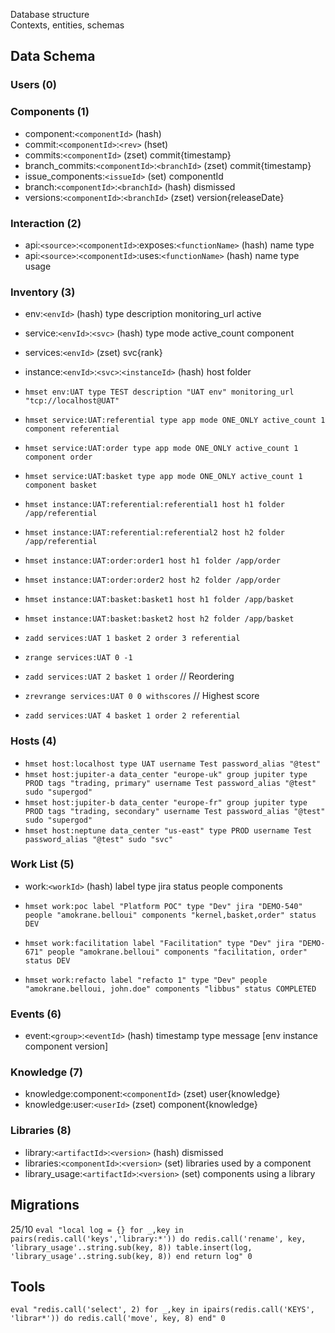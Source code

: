 Database structure    
Contexts, entities, schemas  

## Data Schema

### Users (0)

### Components (1)
- component:`<componentId>` (hash)
- commit:`<componentId>`:`<rev>` (hset)
- commits:`<componentId>` (zset) commit{timestamp}
- branch_commits:`<componentId>`:`<branchId>` (zset) commit{timestamp}
- issue_components:`<issueId>` (set) componentId
- branch:`<componentId>`:`<branchId>` (hash) dismissed
- versions:`<componentId>`:`<branchId>` (zset) version{releaseDate}

### Interaction (2)
- api:`<source>`:`<componentId>`:exposes:`<functionName>` (hash) name type
- api:`<source>`:`<componentId>`:uses:`<functionName>` (hash) name type usage

### Inventory (3)
- env:`<envId>` (hash) type description monitoring_url active
- service:`<envId>`:`<svc>` (hash) type mode active_count component
- services:`<envId>` (zset) svc{rank}
- instance:`<envId>`:`<svc>`:`<instanceId>` (hash) host folder


- `hmset env:UAT type TEST description "UAT env" monitoring_url "tcp://localhost@UAT"`
- `hmset service:UAT:referential type app mode ONE_ONLY active_count 1 component referential`
- `hmset service:UAT:order type app mode ONE_ONLY active_count 1 component order`
- `hmset service:UAT:basket type app mode ONE_ONLY active_count 1 component basket`

- `hmset instance:UAT:referential:referential1 host h1 folder /app/referential`
- `hmset instance:UAT:referential:referential2 host h2 folder /app/referential`
- `hmset instance:UAT:order:order1 host h1 folder /app/order`
- `hmset instance:UAT:order:order2 host h2 folder /app/order`
- `hmset instance:UAT:basket:basket1 host h1 folder /app/basket`
- `hmset instance:UAT:basket:basket2 host h2 folder /app/basket`

- `zadd services:UAT 1 basket 2 order 3 referential` 
- `zrange services:UAT 0 -1`
- `zadd services:UAT 2 basket 1 order` // Reordering
- `zrevrange services:UAT 0 0 withscores` // Highest score

- `zadd services:UAT 4 basket 1 order 2 referential` 

### Hosts (4)
- `hmset host:localhost type UAT username Test password_alias "@test"`
- `hmset host:jupiter-a data_center "europe-uk" group jupiter type PROD tags "trading, primary" username Test password_alias "@test" sudo "supergod"`
- `hmset host:jupiter-b data_center "europe-fr" group jupiter type PROD tags "trading, secondary" username Test password_alias "@test" sudo "supergod"`
- `hmset host:neptune data_center "us-east" type PROD username Test password_alias "@test" sudo "svc"`

### Work List (5)
- work:`<workId>` (hash) label type jira status people components


- `hmset work:poc label "Platform POC" type "Dev" jira "DEMO-540" people "amokrane.belloui" components "kernel,basket,order" status DEV`
- `hmset work:facilitation label "Facilitation" type "Dev" jira "DEMO-671" people "amokrane.belloui" components "facilitation, order" status DEV`
- `hmset work:refacto label "refacto 1" type "Dev" people "amokrane.belloui, john.doe" components "libbus" status COMPLETED`

### Events (6)
- event:`<group>`:`<eventId>` (hash) timestamp type message \[env instance component version\]

### Knowledge (7)
- knowledge:component:`<componentId>` (zset) user{knowledge}
- knowledge:user:`<userId>` (zset) component{knowledge}

### Libraries (8) 
 - library:`<artifactId>`:`<version>` (hash) dismissed
 - libraries:`<componentId>`:`<version>` (set) libraries used by a component
 - library_usage:`<artifactId>`:`<version>` (set) components using a library

## Migrations

25/10 `eval "local log = {} for _,key in pairs(redis.call('keys','library:*')) do redis.call('rename', key, 'library_usage'..string.sub(key, 8)) table.insert(log, 'library_usage'..string.sub(key, 8)) end return log" 0`

## Tools

`eval "redis.call('select', 2) for _,key in ipairs(redis.call('KEYS', 'librar*')) do redis.call('move', key, 8) end" 0`
